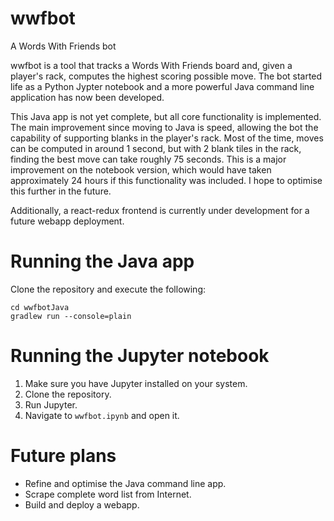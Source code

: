 # wwfbot
A Words With Friends bot

wwfbot is a tool that tracks a Words With Friends board and, given a player's rack, computes the highest scoring possible move. The bot started life as a Python Jypter notebook and a more powerful Java command line application has now been developed. 

This Java app is not yet complete, but all core functionality is implemented. The main improvement since moving to Java is speed, allowing the bot the capability of supporting blanks in the player's rack. Most of the time, moves can be computed in around 1 second, but with 2 blank tiles in the rack, finding the best move can take roughly 75 seconds. This is a major improvement on the notebook version, which would have taken approximately 24 hours if this functionality was included. I hope to optimise this further in the future.

Additionally, a react-redux frontend is currently under development for a future webapp deployment.

# Running the Java app
Clone the repository and execute the following:
```
cd wwfbotJava
gradlew run --console=plain
```

# Running the Jupyter notebook
1. Make sure you have Jupyter installed on your system. 
2. Clone the repository. 
3. Run Jupyter. 
4. Navigate to `wwfbot.ipynb` and open it.

# Future plans
- Refine and optimise the Java command line app.
- Scrape complete word list from Internet.
- Build and deploy a webapp.
